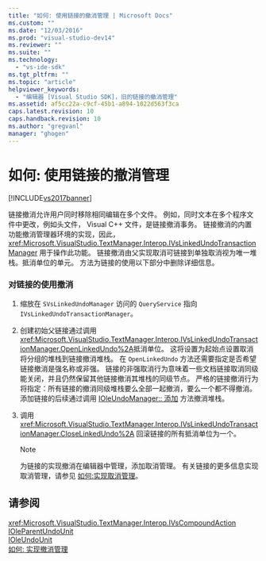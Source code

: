 ```yaml
---
title: "如何: 使用链接的撤消管理 | Microsoft Docs"
ms.custom: ""
ms.date: "12/03/2016"
ms.prod: "visual-studio-dev14"
ms.reviewer: ""
ms.suite: ""
ms.technology: 
  - "vs-ide-sdk"
ms.tgt_pltfrm: ""
ms.topic: "article"
helpviewer_keywords: 
  - "编辑器 [Visual Studio SDK]，旧的链接的撤消管理"
ms.assetid: af5cc22a-c9cf-45b1-a894-1022d563f3ca
caps.latest.revision: 10
caps.handback.revision: 10
ms.author: "gregvanl"
manager: "ghogen"
---
```

# 如何: 使用链接的撤消管理
[!INCLUDE[vs2017banner](../code-quality/includes/vs2017banner.md)]

链接撤消允许用户同时移除相同编辑在多个文件。  例如，同时文本在多个程序文件中更改，例如头文件， Visual C\+\+ 文件，是链接撤消事务。  链接撤消的内置功能撤消管理器环境的实现，因此， <xref:Microsoft.VisualStudio.TextManager.Interop.IVsLinkedUndoTransactionManager> 用于操作此功能。  链接撤消由父实现取消可链接到单独取消视为唯一堆栈。抵消单位的单元。  方法为链接的使用以下部分中删除详细信息。  
  
### 对链接的使用撤消  
  
1.  缩放在 `SVsLinkedUndoManager` 访问的 `QueryService` 指向 `IVsLinkedUndoTransactionManager`。  
  
2.  创建初始父链接通过调用 <xref:Microsoft.VisualStudio.TextManager.Interop.IVsLinkedUndoTransactionManager.OpenLinkedUndo%2A>抵消单位。  这将设置为起始点设置取消将分组的堆栈到链接撤消堆栈。  在 `OpenLinkedUndo` 方法还需要指定是否希望链接撤消是强名称或非强。  链接的非强取消行为意味着一些文档链接取消同级能关闭，并且仍然保留其他链接撤消其堆栈的同级节点。  严格的链接撤消行为将指定：所有链接的撤消同级堆栈要么全部一起撤消，要么一个都不得撤消。  添加链接的后续通过调用 [IOleUndoManager:: 添加](http://msdn.microsoft.com/library/windows/desktop/ms680135) 方法撤消堆栈。  
  
3.  调用 <xref:Microsoft.VisualStudio.TextManager.Interop.IVsLinkedUndoTransactionManager.CloseLinkedUndo%2A> 回滚链接的所有抵消单位为一个。  
  
    > [!NOTE]
    >  为链接的实现撤消在编辑器中管理，添加取消管理。  有关链接的更多信息实现取消管理，请参见 [如何:实现取消管理](../extensibility/how-to-implement-undo-management.md)。  
  
## 请参阅  
 <xref:Microsoft.VisualStudio.TextManager.Interop.IVsCompoundAction>   
 [IOleParentUndoUnit](http://msdn.microsoft.com/library/windows/desktop/ms682151)   
 [IOleUndoUnit](http://msdn.microsoft.com/library/windows/desktop/ms678476)   
 [如何: 实现撤消管理](../extensibility/how-to-implement-undo-management.md)